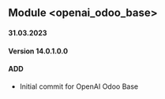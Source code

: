 ## Module <openai_odoo_base>

#### 31.03.2023
#### Version 14.0.1.0.0
#### ADD
- Initial commit for OpenAI Odoo Base

